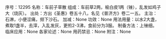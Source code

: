 序号：12295
名称：车前子草散
组成：车前草2两，榆白皮1两（锉），乱发如鸡子大（烧灰）。
出处：方出《圣惠》卷五十八，名见《普济方》卷二一五。
主治：石淋，小便涩痛，频下沙石。
加减：None
功效：None
用法用量：以水2大盏，煮取1盏半，去滓，入乱发灰，更煎2-3沸，食前分为3服。
制备方法：上锉细。
临床应用：None
各家论述：None
用药禁忌：None
附注：None
